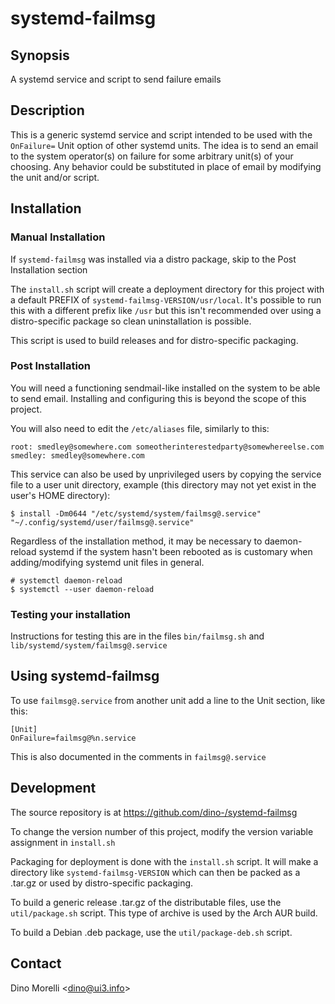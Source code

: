 # systemd-failmsg


## Synopsis

A systemd service and script to send failure emails


## Description

This is a generic systemd service and script intended to be used with the
`OnFailure=` Unit option of other systemd units. The idea is to send an email
to the system operator(s) on failure for some arbitrary unit(s) of your
choosing. Any behavior could be substituted in place of email by modifying the
unit and/or script.


## Installation

### Manual Installation

If `systemd-failmsg` was installed via a distro package, skip to the Post
Installation section

The `install.sh` script will create a deployment directory for this project
with a default PREFIX of `systemd-failmsg-VERSION/usr/local`. It's possible to
run this with a different prefix like `/usr` but this isn't recommended over
using a distro-specific package so clean uninstallation is possible.

This script is used to build releases and for distro-specific packaging.


### Post Installation

You will need a functioning sendmail-like installed on the system to be able to
send email. Installing and configuring this is beyond the scope of this
project.

You will also need to edit the `/etc/aliases` file, similarly to this:

    root: smedley@somewhere.com someotherinterestedparty@somewhereelse.com
    smedley: smedley@somewhere.com

This service can also be used by unprivileged users by copying the service file
to a user unit directory, example (this directory may not yet exist in the
user's HOME directory):

    $ install -Dm0644 "/etc/systemd/system/failmsg@.service" "~/.config/systemd/user/failmsg@.service"

Regardless of the installation method, it may be necessary to daemon-reload
systemd if the system hasn't been rebooted as is customary when
adding/modifying systemd unit files in general.

    # systemctl daemon-reload
    $ systemctl --user daemon-reload

### Testing your installation

Instructions for testing this are in the files `bin/failmsg.sh` and
`lib/systemd/system/failmsg@.service`


## Using systemd-failmsg

To use `failmsg@.service` from another unit add a line to the Unit section, like this:

    [Unit]
    OnFailure=failmsg@%n.service

This is also documented in the comments in `failmsg@.service`


## Development

The source repository is at <https://github.com/dino-/systemd-failmsg>

To change the version number of this project, modify the version variable
assignment in `install.sh`

Packaging for deployment is done with the `install.sh` script. It will make a
directory like `systemd-failmsg-VERSION` which can then be packed as a .tar.gz
or used by distro-specific packaging.

To build a generic release .tar.gz of the distributable files, use the
`util/package.sh` script. This type of archive is used by the Arch AUR build.

To build a Debian .deb package, use the `util/package-deb.sh` script.


## Contact

Dino Morelli <[dino@ui3.info](mailto:dino@ui3.info)>
